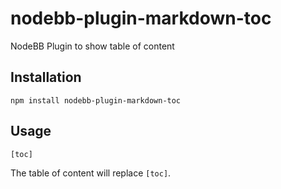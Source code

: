 # nodebb-plugin-markdown-toc

NodeBB Plugin to show table of content

## Installation

    npm install nodebb-plugin-markdown-toc


## Usage
```
[toc]
```

The table of content will replace `[toc]`.